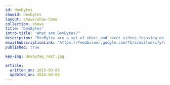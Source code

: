 ```yaml
---
id: devbytes
showid: devbytes
layout: shows/show-home
collection: shows
title: "DevBytes"
intro-title: "What are DevBytes?"
description: "DevBytes are a set of short and sweet videos focusing on a specific topic. Here you'll find a list curated DevBytes for Web Developers."
emailSubscriptionLink: "https://feedburner.google.com/fb/a/mailverify?uri=webdevbytes&amp;loc=en_US"
published: true

key-img: devbytes_rect.jpg

article:
  written_on: 2015-03-06
  updated_on: 2015-03-06
---
```

